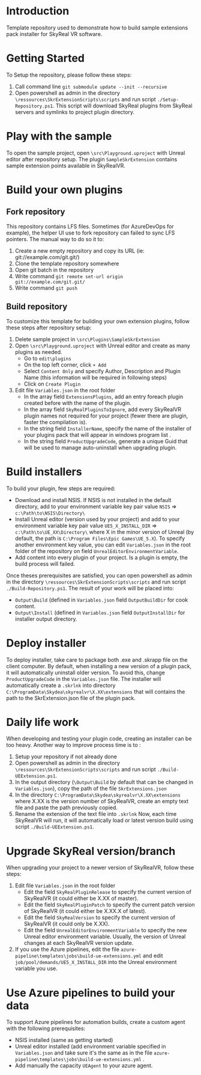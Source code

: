 
# Introduction 

Template repository used to demonstrate how to build sample extensions pack installer for SkyReal VR software.

# Getting Started
To Setup the repository, please follow these steps:
1.	Call command line `git submodule update --init --recursive`
2.	Open powershell as admin in the directory `\ressources\SkrExtensionScripts\scripts` and run script `./Setup-Repository.ps1`. This script will download SkyReal plugins from SkyReal servers and symlinks to project plugin directory.
	
# Play with the sample
To open the sample project, open `\src\Playground.uproject` with Unreal editor after repository setup.
The plugin `SampleSkrExtension` contains sample extension points available in SkyRealVR.

# Build your own plugins

## Fork repository
This repository contains LFS files. Sometimes (for AzureDevOps for example), the helper UI use to fork repository can failed to sync LFS pointers. The manual way to do so it to:
1. Create a new empty repository and copy its URL (ie: git://example.com/git.git/)
2. Clone the template repository somewhere
3. Open git batch in the repository
4. Write command `git remote set-url origin git://example.com/git.git/`
5. Write command `git push`

## Build repository
To customize this template for building your own extension plugins, follow these steps after repository setup:
1. Delete sample project in `\src\Plugins\SampleSkrExtension`
2. Open `\src\Playground.uproject` with Unreal editor and create as many plugins as needed.
	* Go to `edit\plugins`
	* On the top left corner, click `+ Add`
	* Select `Content Only` and specify Author, Description and Plugin Name (this information will be required in following steps)
	* Click on `Create Plugin`
3. Edit file `Variables.json` in the root folder
	*  In the array field `ExtensionsPlugins`, add an entry foreach plugin created before with the name of the plugin.
	* In the array field `SkyRealPluginsToIgnore`, add every SkyRealVR plugin names not required for your project (fewer there are plugin, faster the compilation is).
	* In the string field `InstallerName`, specify the name of the installer of your plugins pack that will appear in windows program list .
	* In the string field `ProductUpgradeCode`, generate a unique Guid that will be used to manage auto-uninstall when upgrading plugin.

# Build installers

To build your plugin, few steps are required:
* Download and install NSIS. If NSIS is not installed in the default directory, add to your environment variable key pair value `NSIS` => `c:\Path\to\NSIS\Directory\`
* Install Unreal editor (version used by your project) and add to your environment variable key pair value `UE5_X_INSTALL_DIR` => `c:\Path\to\UE_XX\Directory\` where X in the minor version of Unreal (by default, the path is `C:\Program Files\Epic Games\UE_5.X`). To specify another environment key value, you can edit `Variables.json` in the root folder of the repository on field `UnrealEditorEnvironmentVariable`.
* Add content into every plugin of your project. Is a plugin is empty, the build process will failed. 

Once theses prerequisites are satisfied, you can open powershell as admin in the directory `\ressources\SkrExtensionScripts\scripts` and run script `./Build-Repository.ps1`.
The result of your work will be placed into:
* `Output\Build` (defined in `Variables.json` field `OutputBuildDir` for cook content.
* `Output\Install` (defined in `Variables.json` field `OutputInstallDir` for installer output directory.

# Deploy installer
To deploy installer, take care to package both .exe and .skrapp file on the client computer. By default, when installing a new version of a plugin pack, it will automatically uninstall older version. To avoid this, change `ProductUpgradeCode` in the `Variables.json` file.
The installer will automatically create a `.skrlnk` into directory `C:\ProgramData\Skydea\skyrealvr\X.XX\extensions` that will contains the path to the SkrExtension.json file of the plugin pack.

# Daily life work
When developing and testing your plugin code, creating an installer can be too heavy. Another way to improve process time is to :
1. Setup your repository if not already done
2. Open powershell as admin in the directory `\ressources\SkrExtensionScripts\scripts` and run script `./Build-UEExtension.ps1`.
3. In the output directory (`\Output\Build` by default that can be changed in `Variables.json`), copy the path of the file `SkrExtensions.json`
4. In the directory `C:\ProgramData\Skydea\skyrealvr\X.XX\extensions` where X.XX is the version number of SkyRealVR, create an empty text file and paste the path previously copied.
5. Rename the extension of the text file into `.skrlnk`
Now, each time SkyRealVR will run, it will automatically load or latest version build using script `./Build-UEExtension.ps1`.

# Upgrade SkyReal version/branch
When upgrading your project to a newer version of SkyRealVR, follow these steps:
1. Edit file `Variables.json` in the root folder
	*  Edit the field `SkyRealPluginRelease` to specify the current version of SkyRealVR (it could either be X.XX of master).
	* Edit the field `SkyRealPluginPatch` to specify the current patch version of SkyRealVR (it could either be X.XX.X of latest).
	* Edit the field `SkyRealVersion` to specify the current version of SkyRealVR (it could only be X.XX).
	* Edit the field `UnrealEditorEnvironmentVariable` to specify the new Unreal editor environment variable. Usually, the version of Unreal changes at each SkyRealVR version update.
2. If you use the Azure pipelines, edit the file `azure-pipeline\templates\jobs\build-ue-extensions.yml` and edit `job/pool/demands/UE5_X_INSTALL_DIR` into the Unreal environment variable you use.

# Use Azure pipelines to build your data
To support Azure pipelines for automation builds, create a custom agent with the following prerequisites:
* NSIS installed (same as getting started)
* Unreal editor installed (add environment variable specified in `Variables.json` and take sure it's the same as in the file `azure-pipeline\templates\jobs\build-ue-extensions.yml` .
* Add manually the capacity `UEAgent` to your azure agent.